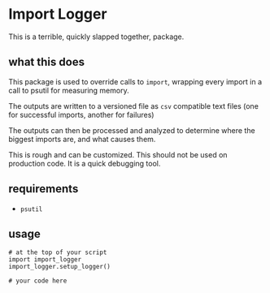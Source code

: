 Import Logger
=============

This is a terrible, quickly slapped together, package.

## what this does

This package is used to override calls to `import`, wrapping every import in a call to psutil for measuring memory.  

The outputs are written to a versioned file as `csv` compatible text files (one for successful imports, another for failures)

The outputs can then be processed and analyzed to determine where the biggest imports are, and what causes them.

This is rough and can be customized.  This should not be used on production code.  It is a quick debugging tool.

## requirements

* `psutil`

## usage

	# at the top of your script
    import import_logger
    import_logger.setup_logger()

	# your code here    
